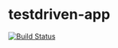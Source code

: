 # testdriven-app
[![Build Status](https://travis-ci.org/wanyaland/testdriven-app.svg?branch=master)](https://travis-ci.org/wanyaland/testdriven-app)
